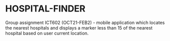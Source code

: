 # HOSPITAL-FINDER
Group assignment ICT602 (OCT21-FEB2) - mobile application which locates the nearest hospitals and displays a marker less than 15 of the nearest hospital based on user current location.
